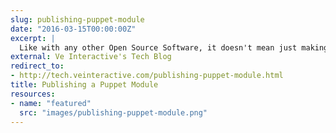 ```yaml
---
slug: publishing-puppet-module
date: "2016-03-15T00:00:00Z"
excerpt: |
  Like with any other Open Source Software, it doesn't mean just making your code public. In this post I tell how I get my modules to be approved by Puppet Labs.
external: Ve Interactive's Tech Blog
redirect_to:
- http://tech.veinteractive.com/publishing-puppet-module.html
title: Publishing a Puppet Module
resources:
- name: "featured"
  src: "images/publishing-puppet-module.png"
---
```

